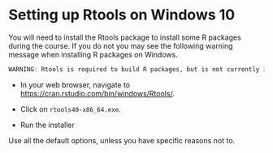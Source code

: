 # Setting up Rtools on Windows 10

You will need to install the Rtools package to install some R packages during the course. If you do not you may see the following warning message when installing R packages on Windows.

```r
WARNING: Rtools is required to build R packages, but is not currently installed.
```

- In your web browser, navigate to <https://cran.rstudio.com/bin/windows/Rtools/>.

- Click on `rtools40-x86_64.exe`.

- Run the installer

Use all the default options, unless you have specific reasons not to.
